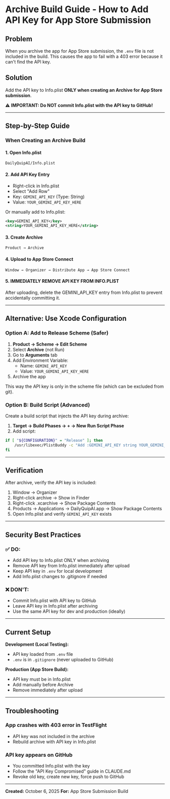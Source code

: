 # Archive Build Guide - How to Add API Key for App Store Submission

## Problem
When you archive the app for App Store submission, the `.env` file is not included in the build. This causes the app to fail with a 403 error because it can't find the API key.

## Solution
Add the API key to Info.plist **ONLY when creating an Archive for App Store submission**.

⚠️ **IMPORTANT: Do NOT commit Info.plist with the API key to GitHub!**

---

## Step-by-Step Guide

### When Creating an Archive Build

#### 1. Open Info.plist
```
DailyQuipAI/Info.plist
```

#### 2. Add API Key Entry
- Right-click in Info.plist
- Select "Add Row"
- Key: `GEMINI_API_KEY` (Type: String)
- Value: `YOUR_GEMINI_API_KEY_HERE`

Or manually add to Info.plist:
```xml
<key>GEMINI_API_KEY</key>
<string>YOUR_GEMINI_API_KEY_HERE</string>
```

#### 3. Create Archive
```
Product → Archive
```

#### 4. Upload to App Store Connect
```
Window → Organizer → Distribute App → App Store Connect
```

#### 5. **IMMEDIATELY REMOVE API KEY FROM INFO.PLIST**
After uploading, delete the GEMINI_API_KEY entry from Info.plist to prevent accidentally committing it.

---

## Alternative: Use Xcode Configuration

### Option A: Add to Release Scheme (Safer)

1. **Product → Scheme → Edit Scheme**
2. Select **Archive** (not Run)
3. Go to **Arguments** tab
4. Add Environment Variable:
   - Name: `GEMINI_API_KEY`
   - Value: `YOUR_GEMINI_API_KEY_HERE`
5. Archive the app

This way the API key is only in the scheme file (which can be excluded from git).

### Option B: Build Script (Advanced)

Create a build script that injects the API key during archive:

1. **Target → Build Phases → + → New Run Script Phase**
2. Add script:
```bash
if [ "${CONFIGURATION}" = "Release" ]; then
    /usr/libexec/PlistBuddy -c "Add :GEMINI_API_KEY string YOUR_GEMINI_API_KEY_HERE" "${BUILT_PRODUCTS_DIR}/${INFOPLIST_PATH}"
fi
```

---

## Verification

After archive, verify the API key is included:

1. Window → Organizer
2. Right-click archive → Show in Finder
3. Right-click .xcarchive → Show Package Contents
4. Products → Applications → DailyQuipAI.app → Show Package Contents
5. Open Info.plist and verify `GEMINI_API_KEY` exists

---

## Security Best Practices

### ✅ DO:
- Add API key to Info.plist ONLY when archiving
- Remove API key from Info.plist immediately after upload
- Keep API key in `.env` for local development
- Add Info.plist changes to .gitignore if needed

### ❌ DON'T:
- Commit Info.plist with API key to GitHub
- Leave API key in Info.plist after archiving
- Use the same API key for dev and production (ideally)

---

## Current Setup

**Development (Local Testing):**
- API key loaded from `.env` file
- `.env` is in `.gitignore` (never uploaded to GitHub)

**Production (App Store Build):**
- API key must be in Info.plist
- Add manually before Archive
- Remove immediately after upload

---

## Troubleshooting

### App crashes with 403 error in TestFlight
- API key was not included in the archive
- Rebuild archive with API key in Info.plist

### API key appears on GitHub
- You committed Info.plist with the key
- Follow the "API Key Compromised" guide in CLAUDE.md
- Revoke old key, create new key, force push to GitHub

---

**Created:** October 6, 2025
**For:** App Store Submission Build

